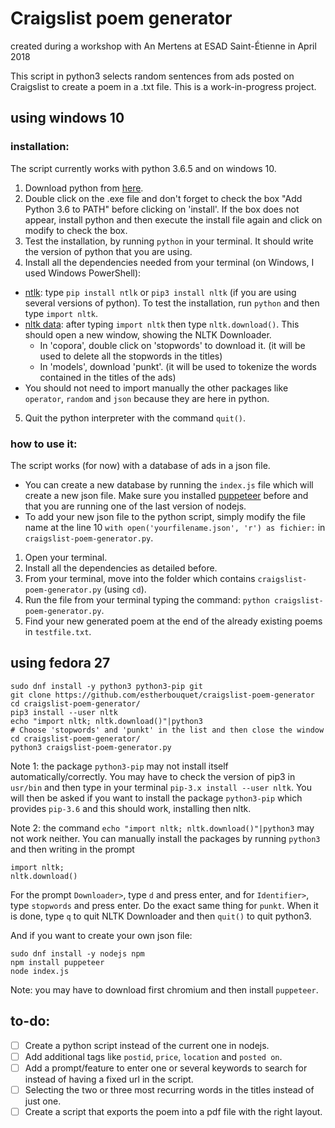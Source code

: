 ﻿ # Craigslist poem generator
created during a workshop with An Mertens at ESAD Saint-Étienne in April 2018

This script in python3 selects random sentences from ads posted on Craigslist to create a poem in a .txt file.
This is a work-in-progress project.

## using windows 10
### installation:
The script currently works with python 3.6.5 and on windows 10.

  1) Download python from [here](https://www.python.org/downloads/). 
  2) Double click on the .exe file and don't forget to check the box "Add Python 3.6 to PATH" before clicking on 'install'. If the box does not appear, install python and then execute the install file again and click on modify to check the box.
  3) Test the installation, by running `python` in your terminal. It should write the version of python that you are using. 
  4) Install all the dependencies needed from your terminal (on Windows, I used Windows PowerShell):
   - [ntlk](http://www.nltk.org/install.html): type `pip install ntlk` or `pip3 install nltk` (if you are using several versions of python). To test the installation, run `python` and then type `import nltk`.
   - [nltk data](http://www.nltk.org/data.html): after typing `import nltk` then type `nltk.download()`. This should open a new window, showing the NLTK Downloader. 
      * In 'copora', double click on 'stopwords' to download it. (it will be used to delete all the stopwords in the titles)
      * In 'models', download 'punkt'. (it will be used to tokenize the words contained in the titles of the ads)
   - You should not need to import manually the other packages like `operator`, `random` and `json` because they are here in python.
   5) Quit the python interpreter with the command `quit()`.

### how to use it:

The script works (for now) with a database of ads in a json file. 
* You can create a new database by running the `index.js` file which will create a new json file. Make sure you installed [puppeteer](https://github.com/GoogleChrome/puppeteer) before and that you are running one of the last version of nodejs.
* To add your new json file to the python script, simply modify the file name at the line 10 `with open('yourfilename.json', 'r') as fichier:` in `craigslist-poem-generator.py`.

1) Open your terminal.
2) Install all the dependencies as detailed before.
3) From your terminal, move into the folder which contains `craigslist-poem-generator.py` (using `cd`).
4) Run the file from your terminal typing the command: `python craigslist-poem-generator.py`.
5) Find your new generated poem at the end of the already existing poems in `testfile.txt`.

## using fedora 27

```
sudo dnf install -y python3 python3-pip git
git clone https://github.com/estherbouquet/craigslist-poem-generator
cd craigslist-poem-generator/
pip3 install --user nltk
echo "import nltk; nltk.download()"|python3
# Choose 'stopwords' and 'punkt' in the list and then close the window
cd craigslist-poem-generator/
python3 craigslist-poem-generator.py
```

Note 1: the package ```python3-pip``` may not install itself automatically/correctly. You may have to check the version of pip3 in ```usr/bin``` and then type in your terminal ```pip-3.x install --user nltk```. You will then be asked if you want to install the package ```python3-pip``` which provides ```pip-3.6``` and this should work, installing then nltk.

Note 2: the command ```echo "import nltk; nltk.download()"|python3``` may not work neither. You can manually install the packages by running ```python3``` and then writing in the prompt
```
import nltk;
nltk.download()
```
For the prompt ```Downloader>```, type ```d``` and press enter, and for ```Identifier>```, type ```stopwords``` and press enter. 
Do the exact same thing for ```punkt```.
When it is done, type ```q``` to quit NLTK Downloader and then ```quit()``` to quit python3.

And if you want to create your own json file:
```
sudo dnf install -y nodejs npm
npm install puppeteer
node index.js
```
Note: you may have to download first chromium and then install ```puppeteer```.

## to-do:
- [ ] Create a python script instead of the current one in nodejs.
- [ ] Add additional tags like `postid`, `price`, `location` and `posted on`.
- [ ] Add a prompt/feature to enter one or several keywords to search for instead of having a fixed url in the script.
- [ ] Selecting the two or three most recurring words in the titles instead of just one.
- [ ] Create a script that exports the poem into a pdf file with the right layout.
